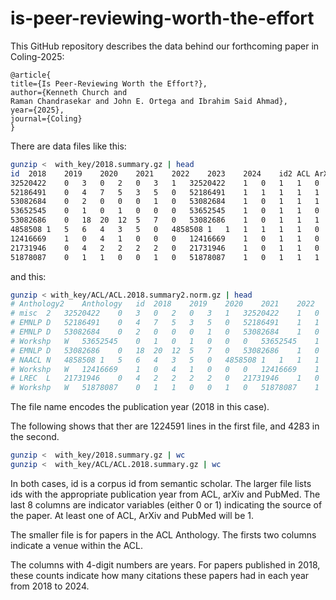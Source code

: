 # is-peer-reviewing-worth-the-effort

This GitHub repository describes the data behind our forthcoming paper in Coling-2025: 

```
@article{
title={Is Peer-Reviewing Worth the Effort?},
author={Kenneth Church and
Raman Chandrasekar and John E. Ortega and Ibrahim Said Ahmad},
year={2025},
journal={Coling}
}
```


There are data files like this:

```sh
gunzip <  with_key/2018.summary.gz | head
id	2018	2019	2020	2021	2022	2023	2024	id2	ACL	ArXiv	CorpusId	DBLP	DOI	MAG	PubMedCentral	PubMed
32520422	0	3	0	2	0	3	1	32520422	1	0	1	1	0	0	0	0
52186491	0	4	7	5	3	5	0	52186491	1	1	1	1	1	1	0	0
53082684	0	2	0	0	0	1	0	53082684	1	0	1	1	1	1	0	0
53652545	0	1	0	1	0	0	0	53652545	1	0	1	1	0	1	0	0
53082686	0	18	20	12	5	7	0	53082686	1	0	1	1	1	1	0	0
4858508	1	5	6	4	3	5	0	4858508	1	1	1	1	1	1	0	0
12416669	1	0	4	1	0	0	0	12416669	1	0	1	1	0	1	0	0
21731946	0	4	2	2	2	2	0	21731946	1	0	1	1	0	1	0	0
51878087	0	1	1	0	0	1	0	51878087	1	0	1	1	1	1	0	0
```

and this:


```sh
gunzip < with_key/ACL/ACL.2018.summary2.norm.gz | head
# Anthology2	Anthology	id	2018	2019	2020	2021	2022	2023	2024	id2	ACL	ArXiv	CorpusId	DBLP	DOI	MAG	PubMedCentral	PubMed
# misc	2	32520422	0	3	0	2	0	3	1	32520422	1	0	1	1	0	0	0	0
# EMNLP	D	52186491	0	4	7	5	3	5	0	52186491	1	1	1	1	1	1	0	0
# EMNLP	D	53082684	0	2	0	0	0	1	0	53082684	1	0	1	1	1	1	0	0
# Workshp	W	53652545	0	1	0	1	0	0	0	53652545	1	0	1	1	0	1	0	0
# EMNLP	D	53082686	0	18	20	12	5	7	0	53082686	1	0	1	1	1	1	0	0
# NAACL	N	4858508	1	5	6	4	3	5	0	4858508	1	1	1	1	1	1	0	0
# Workshp	W	12416669	1	0	4	1	0	0	0	12416669	1	0	1	1	0	1	0	0
# LREC	L	21731946	0	4	2	2	2	2	0	21731946	1	0	1	1	0	1	0	0
# Workshp	W	51878087	0	1	1	0	0	1	0	51878087	1	0	1	1	1	1	0	0
```

The file name encodes the publication year (2018 in this case).

The following shows that ther are 1224591 lines in the first file, and 4283
in the second.

```sh 
gunzip <  with_key/2018.summary.gz | wc
gunzip <  with_key/ACL/ACL.2018.summary.gz | wc
```

In both cases, id is a corpus id from semantic scholar.
The larger file lists ids with the appropriate publication year from ACL, arXiv and PubMed.
The last 8 columns are indicator variables (either 0 or 1) indicating the source of the paper.
At least one of ACL, ArXiv and PubMed will be 1.

The smaller file is for papers in the ACL Anthology.  The firsts two columns indicate a venue within the ACL.

The columns with 4-digit numbers are years.  For papers published in 2018, these counts indicate how many citations these papers
had in each year from 2018 to 2024.


